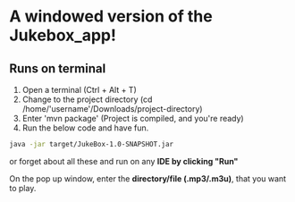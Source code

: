 # A windowed version of the Jukebox_app!

## **Runs on terminal**
1. Open a terminal (Ctrl + Alt + T)
2. Change to the project directory (cd /home/'username'/Downloads/project-directory)
3. Enter 'mvn package' (Project is compiled, and you're ready)
4. Run the below code and have fun.
```bash
java -jar target/JukeBox-1.0-SNAPSHOT.jar
```

or forget about all these and run on any **IDE by clicking "Run"**

On the pop up window, enter the **directory/file (.mp3/.m3u)**, that you want to play.
